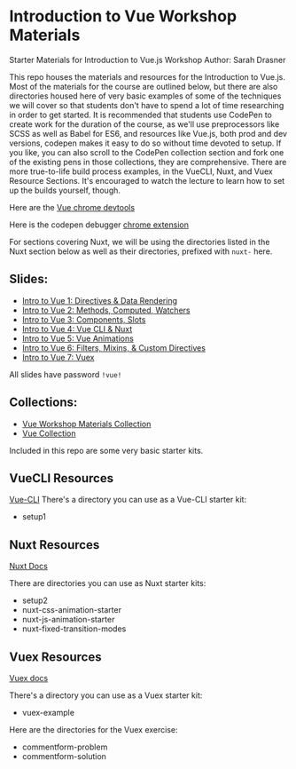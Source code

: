 # Introduction to Vue Workshop Materials

Starter Materials for Introduction to Vue.js Workshop
Author: Sarah Drasner

This repo houses the materials and resources for the Introduction to Vue.js. Most of the materials for the course are outlined below, but there are also directories housed here of very basic examples of some of the techniques we will cover so that students don't have to spend a lot of time researching in order to get started. It is recommended that students use CodePen to create work for the duration of the course, as we'll use preprocessors like SCSS as well as Babel for ES6, and resources like Vue.js, both prod and dev versions, codepen makes it easy to do so without time devoted to setup. If you like, you can also scroll to the CodePen collection section and fork one of the existing pens in those collections, they are comprehensive. There are more true-to-life build process examples, in the VueCLI, Nuxt, and Vuex Resource Sections. It's encouraged to watch the lecture to learn how to set up the builds yourself, though.

Here are the [Vue chrome devtools](https://chrome.google.com/webstore/detail/vuejs-devtools/nhdogjmejiglipccpnnnanhbledajbpd?hl=en)

Here is the codepen debugger [chrome extension](https://chrome.google.com/webstore/detail/codopen/agnkphdgffianchpipdbkeaclfbobaak)

For sections covering Nuxt, we will be using the directories listed in the Nuxt section below as well as their directories, prefixed with `nuxt-` here.

## Slides:
* [Intro to Vue 1: Directives & Data Rendering](http://slides.com/sdrasner/intro-to-vue-1?token=9-aFNhlX)
* [Intro to Vue 2: Methods, Computed, Watchers](http://slides.com/sdrasner/intro-to-vue-2?token=502n2b7V)
* [Intro to Vue 3: Components, Slots](http://slides.com/sdrasner/intro-to-vue-3?token=LwIVIblm)
* [Intro to Vue 4: Vue CLI & Nuxt](http://slides.com/sdrasner/intro-to-vue-4?token=Xb4oA4YR)
* [Intro to Vue 5: Vue Animations](http://slides.com/sdrasner/intro-to-vue-5?token=5zRhIuNg)
* [Intro to Vue 6: Filters, Mixins, & Custom Directives](http://slides.com/sdrasner/intro-to-vue-6?token=fcL8qgTg)
* [Intro to Vue 7: Vuex](http://slides.com/sdrasner/intro-to-vue-7?token=u9qUgRsW)

All slides have password `!vue!`

## Collections:
* [Vue Workshop Materials Collection](https://codepen.io/collection/noYZxW/)
* [Vue Collection](https://codepen.io/collection/XQGkeV/)

Included in this repo are some very basic starter kits. 

## VueCLI Resources
[Vue-CLI](https://github.com/vuejs/vue-cli)
There's a directory you can use as a Vue-CLI starter kit:
* setup1

## Nuxt Resources
[Nuxt Docs](https://nuxtjs.org/)

There are directories you can use as Nuxt starter kits:
* setup2
* nuxt-css-animation-starter
* nuxt-js-animation-starter
* nuxt-fixed-transition-modes

## Vuex Resources
[Vuex docs](https://vuex.vuejs.org/en/)

There's a directory you can use as a Vuex starter kit:
* vuex-example

Here are the directories for the Vuex exercise:
* commentform-problem
* commentform-solution
